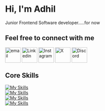 
<h1>Hi, I'm Adhil</h1>

<p>Junior Frontend Software developer.....for now</p>


<h2 align="left">Feel free to connect with me</h2>
<div align="left">
  <a href="mailto:adhillawton11@protonmail.com" target="_blank"><img align="center" src="https://skillicons.dev/icons?i=gmail" alt="email" height="50" width="50" /></a>
  <a href="https://linkedin.com/in/adhillawton" target="blank"><img align="center" src="https://skillicons.dev/icons?i=linkedin" alt="Linkedin" height="50" width="50" /></a>
  <a href="https://www.instagram.com/adhillawton" target="blank"><img align="center" src="https://skillicons.dev/icons?i=instagram" alt="Instagram" height="50" width="50" /></a>
  <a href="https://x.com/LAWTON__11" target="blank"><img align="center" src="https://skillicons.dev/icons?i=twitter" alt="X" height="50" width="50" /></a>
  <a href="https://discordapp.com/users/Lawton11#3517" target="blank"><img align="center" src="https://skillicons.dev/icons?i=discord" alt="Discord" height="50" width="50" /></a>
</div>

<h2>Core Skills</h2>

[![My Skills](https://skillicons.dev/icons?i=html,css,ts,js,jquery,scss)](https://skillicons.dev)
</br>
[![My Skills](https://skillicons.dev/icons?i=nuxtjs,vuetify,bootstrap,tailwind,cs,figma)](https://skillicons.dev)
</br>
[![My Skills](https://skillicons.dev/icons?i=react,vue,nodejs,vite,mongodb,mysql)](https://skillicons.dev)
</br>
[![My Skills](https://skillicons.dev/icons?i=postman,git)](https://skillicons.dev)
